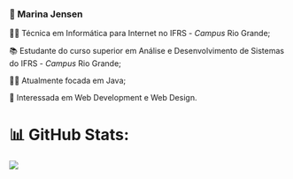 ### 📌 Marina Jensen

👩‍🎓 Técnica em Informática para Internet no IFRS - *Campus* Rio Grande;

📚 Estudante do curso superior em Análise e Desenvolvimento de Sistemas do IFRS - *Campus* Rio Grande;

👩‍💻 Atualmente focada em Java;

👀 Interessada em Web Development e Web Design.

# 📊 GitHub Stats:
![](https://github-readme-stats.vercel.app/api/top-langs/?username=marinacjensen&theme=dark&hide_border=true&include_all_commits=true&count_private=true&layout=compact)
